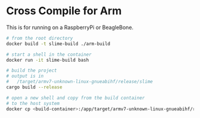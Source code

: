 # Cross Compile for Arm
This is for running on a RaspberryPi or BeagleBone.

```bash
# from the root directory
docker build -t slime-build ./arm-build

# start a shell in the container
docker run -it slime-build bash

# build the project
# output is in
#   /target/armv7-unknown-linux-gnueabihf/release/slime 
cargo build --release

# open a new shell and copy from the build container
# to the host system
docker cp <build-container>:/app/target/armv7-unknown-linux-gnueabihf/release/slime ./slime
```
